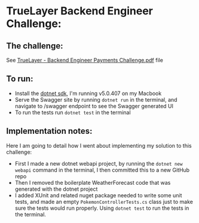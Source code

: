 # TrueLayer Backend Engineer Challenge:

## The challenge:
See [TrueLayer - Backend Engineer Payments Challenge.pdf](https://github.com/adamfriswell/TrueLayerBackendEngineerChallenge/blob/master/TrueLayerBackendEngineerChallenge.csproj) file

## To run:
* Install the [dotnet sdk](https://dotnet.microsoft.com/en-us/download), I'm running v5.0.407 on my Macbook
* Serve the Swagger site by running `dotnet run` in the terminal, and navigate to /swagger endpoint to see the Swagger generated UI
* To run the tests run `dotnet test` in the terminal

## Implementation notes:
Here I am going to detail how I went about implementing my solution to this challenge:
* First I made a new dotnet webapi project, by running the `dotnet new webapi` command in the terminal, I then committed this to a new GitHub repo
* Then I removed the boilerplate WeatherForecast code that was generated with the dotnet project
* I added XUnit and related nuget package needed to write some unit tests, and made an empty `PokemonControllerTests.cs` class just to make sure the tests would run properly. Using `dotnet test` to run the tests in the terminal.
